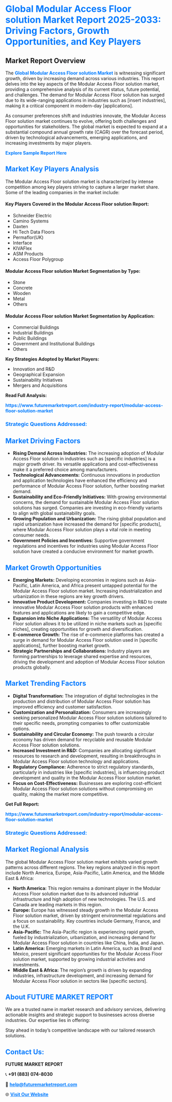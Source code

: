 <h1 style="color: #007BFF;">Global Modular Access Floor solution Market Report 2025-2033: Driving Factors, Growth Opportunities, and Key Players</h1>

<section id="overview">
<h2>Market Report Overview</h2>
<p>The <a href="https://www.futuremarketreport.com/industry-report/modular-access-floor-solution-market" style="color: #007BFF; text-decoration: none;"><strong>Global Modular Access Floor solution Market</strong></a> is witnessing significant growth, driven by increasing demand across various industries. This report delves into the key aspects of the Modular Access Floor solution market, providing a comprehensive analysis of its current status, future potential, and challenges. The demand for Modular Access Floor solution has surged due to its wide-ranging applications in industries such as [insert industries], making it a critical component in modern-day [applications].</p>
<p>As consumer preferences shift and industries innovate, the Modular Access Floor solution market continues to evolve, offering both challenges and opportunities for stakeholders. The global market is expected to expand at a substantial compound annual growth rate (CAGR) over the forecast period, driven by technological advancements, emerging applications, and increasing investments by major players.</p>
</section>

<section id="overview">
<p><a href="https://www.futuremarketreport.com/request-sample/reportId=56006" style="color: #007BFF; text-decoration: none;"><strong>Explore Sample Report Here</strong></a></p>
</section>

<section id="key-players">
<h2 style="color: #007BFF;">Market Key Players Analysis</h2>
<p>The Modular Access Floor solution market is characterized by intense competition among key players striving to capture a larger market share. Some of the leading companies in the market include:</p>
<h4>Key Players Covered in the Modular Access Floor solution Report:</h4>
<ul><li>Schneider Electric</li><li>Camino Systems</li><li>Daxten</li><li>Hi Tech Data Floors</li><li>Permaflor(UK)</li><li>Interface</li><li>KIVAFlex</li><li>ASM Products</li><li>Access Floor Polygroup</li></ul>
<h4>Modular Access Floor solution Market Segmentation by Type:</h4>
<ul><li>Stone</li><li>Concrete</li><li>Wooden</li><li>Metal</li><li>Others</li></ul>

<h4>Modular Access Floor solution Market Segmentation by Application:</h4>
<ul><li>Commercial Buildings</li><li>Industrial Buildings</li><li>Public Buildings</li><li>Government and Institutional Buildings</li><li>Others</li></ul>
<p><strong>Key Strategies Adopted by Market Players:</strong></p>
<ul>
<li>Innovation and R&D</li>
<li>Geographical Expansion</li>
<li>Sustainability Initiatives</li>
<li>Mergers and Acquisitions</li>
</ul>
</section>

<section>
<p><strong>Read Full Analysis: </strong></p><a href="https://www.futuremarketreport.com/industry-report/modular-access-floor-solution-market" style="color: #007BFF; text-decoration: none;"><strong>https://www.futuremarketreport.com/industry-report/modular-access-floor-solution-market</strong></a>
<h3 style="color: #007BFF;">Strategic Questions Addressed:</h3>
</section>

<section id="driving-factors">
<h2 style="color: #007BFF;">Market Driving Factors</h2>
<ul>
<li><strong>Rising Demand Across Industries:</strong> The increasing adoption of Modular Access Floor solution in industries such as [specific industries] is a major growth driver. Its versatile applications and cost-effectiveness make it a preferred choice among manufacturers.</li>
<li><strong>Technological Advancements:</strong> Continuous innovations in production and application technologies have enhanced the efficiency and performance of Modular Access Floor solution, further boosting market demand.</li>
<li><strong>Sustainability and Eco-Friendly Initiatives:</strong> With growing environmental concerns, the demand for sustainable Modular Access Floor solution solutions has surged. Companies are investing in eco-friendly variants to align with global sustainability goals.</li>
<li><strong>Growing Population and Urbanization:</strong> The rising global population and rapid urbanization have increased the demand for [specific products], where Modular Access Floor solution plays a vital role in meeting consumer needs.</li>
<li><strong>Government Policies and Incentives:</strong> Supportive government regulations and incentives for industries using Modular Access Floor solution have created a conducive environment for market growth.</li>
</ul>
</section>

<section id="growth-opportunities">
<h2 style="color: #007BFF;">Market Growth Opportunities</h2>
<ul>
<li><strong>Emerging Markets:</strong> Developing economies in regions such as Asia-Pacific, Latin America, and Africa present untapped potential for the Modular Access Floor solution market. Increasing industrialization and urbanization in these regions are key growth drivers.</li>
<li><strong>Innovative Product Development:</strong> Companies investing in R&D to create innovative Modular Access Floor solution products with enhanced features and applications are likely to gain a competitive edge.</li>
<li><strong>Expansion into Niche Applications:</strong> The versatility of Modular Access Floor solution allows it to be utilized in niche markets such as [specific niches], creating opportunities for growth and diversification.</li>
<li><strong>E-commerce Growth:</strong> The rise of e-commerce platforms has created a surge in demand for Modular Access Floor solution used in [specific applications], further boosting market growth.</li>
<li><strong>Strategic Partnerships and Collaborations:</strong> Industry players are forming partnerships to leverage shared expertise and resources, driving the development and adoption of Modular Access Floor solution products globally.</li>
</ul>
</section>

<section id="trending-factors">
<h2 style="color: #007BFF;">Market Trending Factors</h2>
<ul>
<li><strong>Digital Transformation:</strong> The integration of digital technologies in the production and distribution of Modular Access Floor solution has improved efficiency and customer satisfaction.</li>
<li><strong>Customization and Personalization:</strong> Consumers are increasingly seeking personalized Modular Access Floor solution solutions tailored to their specific needs, prompting companies to offer customizable options.</li>
<li><strong>Sustainability and Circular Economy:</strong> The push towards a circular economy has driven demand for recyclable and reusable Modular Access Floor solution solutions.</li>
<li><strong>Increased Investment in R&D:</strong> Companies are allocating significant resources to research and development, resulting in breakthroughs in Modular Access Floor solution technology and applications.</li>
<li><strong>Regulatory Compliance:</strong> Adherence to strict regulatory standards, particularly in industries like [specific industries], is influencing product development and quality in the Modular Access Floor solution market.</li>
<li><strong>Focus on Cost-Effectiveness:</strong> Businesses are exploring cost-efficient Modular Access Floor solution solutions without compromising on quality, making the market more competitive.</li>
</ul>
</section>

<section>
<p><strong>Get Full Report: </strong></p><a href="https://www.futuremarketreport.com/industry-report/modular-access-floor-solution-market" style="color: #007BFF; text-decoration: none;"><strong>https://www.futuremarketreport.com/industry-report/modular-access-floor-solution-market</strong></a>
<h3 style="color: #007BFF;">Strategic Questions Addressed:</h3>
</section>


<section id="regional-analysis">
<h2 style="color: #007BFF;">Market Regional Analysis</h2>
<p>The global Modular Access Floor solution market exhibits varied growth patterns across different regions. The key regions analyzed in this report include North America, Europe, Asia-Pacific, Latin America, and the Middle East & Africa:</p>
<ul>
<li><strong>North America:</strong> This region remains a dominant player in the Modular Access Floor solution market due to its advanced industrial infrastructure and high adoption of new technologies. The U.S. and Canada are leading markets in this region.</li>
<li><strong>Europe:</strong> Europe has witnessed steady growth in the Modular Access Floor solution market, driven by stringent environmental regulations and a focus on sustainability. Key countries include Germany, France, and the U.K.</li>
<li><strong>Asia-Pacific:</strong> The Asia-Pacific region is experiencing rapid growth, fueled by industrialization, urbanization, and increasing demand for Modular Access Floor solution in countries like China, India, and Japan.</li>
<li><strong>Latin America:</strong> Emerging markets in Latin America, such as Brazil and Mexico, present significant opportunities for the Modular Access Floor solution market, supported by growing industrial activities and investments.</li>
<li><strong>Middle East & Africa:</strong> The region’s growth is driven by expanding industries, infrastructure development, and increasing demand for Modular Access Floor solution in sectors like [specific sectors].</li>
</ul>
</section>

<footer>
<h2 style="color: #007BFF;">About FUTURE MARKET REPORT</h2>
<p>We are a trusted name in market research and advisory services, delivering actionable insights and strategic support to businesses across diverse industries. Our expertise lies in offering:</p>

<p>Stay ahead in today’s competitive landscape with our tailored research solutions.</p>

<h2 style="color: #007BFF;">Contact Us:</h2>
<p><strong>FUTURE MARKET REPORT</strong></p>
<p>📞 <strong>+91 (883) 074-8030</strong></p>
<p>📧 <strong><a href="mailto:help@futuremarketreport.com" style="color: #007BFF;">help@futuremarketreport.com</a></strong></p>
<p>🌐 <strong><a href="https://www.futuremarketreport.com/" style="color: #007BFF;">Visit Our Website</a></strong></p>
</footer>